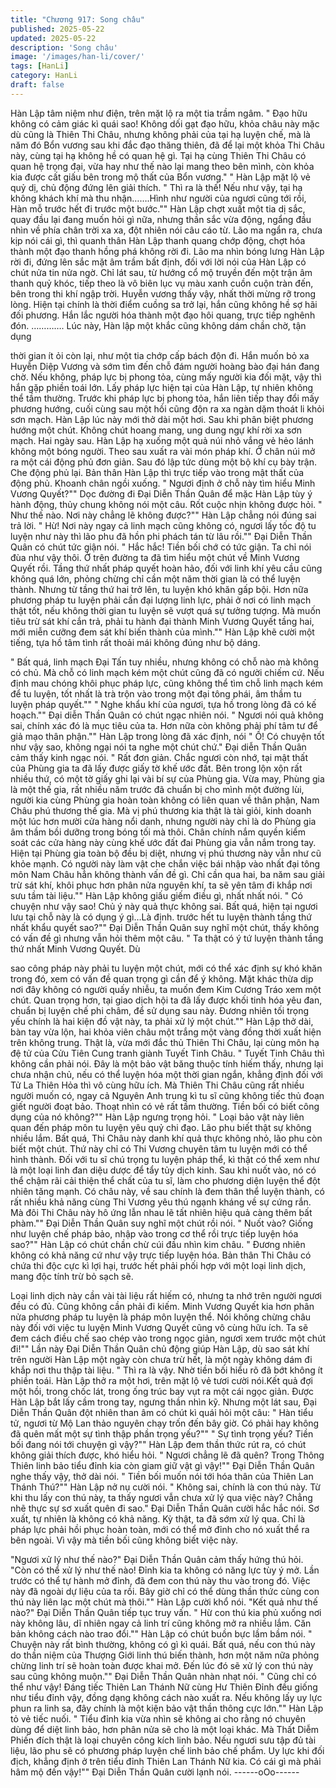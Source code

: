 ```yaml
---
title: "Chương 917: Song châu"
published: 2025-05-22
updated: 2025-05-22
description: 'Song châu'
image: '/images/han-li/cover/'
tags: [HanLi]
category: HanLi
draft: false
---
```


Hàn Lập tâm niệm như điện, trên mặt lộ ra một tia trầm ngâm.
" Đạo hữu không có cảm giác kì quái sao! Không dối gạt đạo hữu,
khỏa châu này mặc dù cũng là Thiên Thi Châu, nhưng không phải
của tại hạ luyện chế, mà là năm đó Bổn vương sau khi đắc đạo
thăng thiên, đã để lại một khỏa Thi Châu này, cùng tại hạ không
hề có quan hệ gì. Tại hạ cùng Thiên Thi Châu có quan hệ trọng
đại, vừa hay như thế nào lại mang theo bên mình, còn khỏa kia
được cất giấu bên trong mộ thất của Bổn vương." " Hàn Lập mặt
lộ vẻ quỷ dị, chủ động đứng lên giải thích.
" Thì ra là thế! Nếu như vậy, tại hạ không khách khí mà thu
nhận…….Hình như người của ngươi cũng tới rồi, Hàn mỗ trước
hết đi trước một bước."" Hàn Lập chợt xuất một tia dị sắc, quay
đầu lại đang muốn hỏi gì nữa, nhưng thần sắc vừa động, ngẩng
đầu nhìn về phía chân trời xa xa, đột nhiên nói câu cáo từ.
Lão ma ngẩn ra, chưa kịp nói cái gì, thì quanh thân Hàn Lập
thanh quang chớp động, chợt hóa thành một đạo thanh hồng phá
không rời đi. Lão ma nhìn bóng lưng Hàn Lập rời đi, đứng lên sắc
mặt âm trầm bất định, đối với lời nói của Hàn Lập có chút nửa tin
nửa ngờ.
Chỉ lát sau, từ hướng cổ mộ truyền đến một trận âm thanh quỷ
khóc, tiếp theo là vô biên lục vụ màu xanh cuồn cuộn tràn đến,
bên trong thi khí ngập trời. Huyễn vương thấy vậy, nhất thời
mừng rỡ trong lòng. Hiện tại chính là thời điểm cuồng sa trở lại,
hắn cũng không hề sợ hãi đối phương. Hắn lắc người hóa thành
một đạo hôi quang, trực tiếp nghênh đón.
………….
Lúc này, Hàn lập một khắc cũng không dám chần chờ, tận dụng

thời gian ít ỏi còn lại, như một tia chớp cấp bách độn đi. Hắn
muốn bỏ xa Huyễn Diệp Vương và sớm tìm đến chỗ đám người
hoàng bào đại hán đang chờ. Nếu không, pháp lực bị phong tỏa,
cùng mấy người kia đối mặt, vậy thì hắn gặp phiền toái lớn. Lấy
pháp lực hiện tại của Hàn Lập, tự nhiên không thể tầm thường.
Trước khi pháp lực bị phong tỏa, hắn liên tiếp thay đổi mấy
phương hướng, cuối cùng sau một hồi cũng độn ra xa ngàn dặm
thoát li khỏi sơn mạch. Hàn Lập lúc này mới thở dài một hơi. Sau
khi phân biệt phương hướng một chút. Không chút hoang mang,
ung dung ngự khí rời xa sơn mạch. Hai ngày sau. Hàn Lập hạ
xuống một quả núi nhỏ vắng vẻ hẻo lánh không một bóng người.
Theo sau xuất ra vài món pháp khí. Ở chân núi mở ra một cái
động phủ đơn giản. Sau đó lập tức dùng một bộ khí cụ bày trận.
Che động phủ lại.
Bản thân Hàn Lập thì trực tiếp vào trong mật thất của động phủ.
Khoanh chân ngồi xuống. " Ngươi định ở chỗ này tìm hiểu Minh
Vương Quyết?"" Dọc đường đi Đại Diễn Thần Quân để mặc Hàn
Lập tùy ý hành động, thủy chung không nói một câu. Rốt cuộc
nhịn không được hỏi.
" Như thế nào. Nơi này chẳng lẽ không được?"" Hàn Lập chẳng
nói đúng sai trả lời.
" Hừ! Nơi này ngay cả linh mạch cũng không có, ngươi lấy tốc độ
tu luyện như này thì lão phu đã hồn phi phách tán từ lâu rồi."" Đại
Diễn Thần Quân có chút tức giận nói.
" Hắc hắc! Tiền bối chớ có tức giận. Ta chỉ nói đùa như vậy thôi.
Ở trên đường ta đã tìm hiểu một chút về Minh Vương Quyết rồi.
Tầng thứ nhất pháp quyết hoàn hảo, đối với linh khí yêu cầu cũng
không quá lớn, phỏng chừng chỉ cần một năm thời gian là có thể
luyện thành. Nhưng từ tầng thứ hai trở lên, tu luyện khó khăn gấp
bội. Hơn nữa phương pháp tu luyện phải cần đại lượng linh lực,
phải ở nơi có linh mạch thật tốt, nếu không thời gian tu luyện sẽ
vượt quá sự tưởng tượng. Mà muốn tiêu trừ sát khí cắn trả, phải
tu hành đại thành Minh Vương Quyết tầng hai, mới miễn cưỡng
đem sát khí biến thành của mình."" Hàn Lập khẽ cười một tiếng,
tựa hồ tâm tình rất thoải mái không đúng như bộ dáng.

" Bất quá, linh mạch Đại Tấn tuy nhiều, nhưng không có chỗ nào
mà không có chủ. Mà chỗ có linh mạch kém một chút cũng đã có
người chiếm cứ. Nếu định mau chóng khôi phục pháp lực, cũng
không thể tìm chỗ linh mạch kém để tu luyện, tốt nhất là trà trộn
vào trong một đại tông phái, âm thầm tu luyện pháp quyết.""
" Nghe khẩu khí của ngươi, tựa hồ trong lòng đã có kế hoạch.""
Đại diễn Thần Quân có chút ngạc nhiên nói.
" Ngươi nói quả không sai, chính xác đó là mục tiêu của ta. Hơn
nữa còn không phải phí tâm tư để giả mạo thân phận."" Hàn Lập
trong lòng đã xác định, nói
" Ồ! Có chuyện tốt như vậy sao, không ngại nói ta nghe một chút
chứ." Đại diễn Thần Quân cảm thấy kinh ngạc nói.
" Rất đơn giản. Chắc ngươi còn nhớ, tại mật thất của Phùng gia
ta đã lấy được giấy tờ khế ước đất. Bên trong lộn xộn rất nhiều
thứ, có một tờ giấy ghi lại vài bí sự của Phùng gia. Vừa may,
Phùng gia là một thế gia, rất nhiều năm trước đã chuẩn bị cho
mình một đường lùi, người kia cùng Phùng gia hoàn toàn không
có liên quan về thân phận, Nam Châu phú thương thế gia. Mà vị
phú thương kia thật là tài giỏi, kinh doanh một lúc hơn mười cửa
hàng nổi danh, nhưng người này chỉ là do Phùng gia âm thầm bồi
dưỡng trong bóng tối mà thôi. Chân chính nắm quyền kiểm soát
các cửa hàng này cùng khế ước đất đai Phùng gia vẫn nắm trong
tay. Hiện tại Phùng gia toàn bộ đều bị diệt, nhưng vị phú thương
này vẫn như cũ khỏe mạnh. Có người này làm vật che chắn việc
bái nhập vào nhất đại tông môn Nam Châu hẳn không thành vấn
đề gì. Chỉ cần qua hai, ba năm sau giải trừ sát khí, khôi phục hơn
phân nửa nguyên khí, ta sẽ yên tâm đi khắp nơi sưu tầm tài liệu.""
Hàn Lập không giấu giếm điều gì, nhất nhất nói.
" Có chuyện như vậy sao! Chủ ý này quả thực không sai. Bất quá,
hiện tại ngươi lưu tại chỗ này là có dụng ý gì…Là định. trước hết
tu luyện thành tầng thứ nhất khẩu quyết sao?"" Đại Diễn Thần
Quân suy nghĩ một chút, thấy không có vấn đề gì nhưng vẫn hỏi
thêm một câu.
" Ta thật có ý tứ luyện thành tầng thứ nhất Minh Vương Quyết. Dù

sao công pháp này phải tu luyện một chút, mới có thể xác định sự
khó khăn trong đó, xem có vấn đề quan trọng gì cần để ý không.
Mặt khác thừa dịp nơi đây không có người quấy nhiễu, ta muốn
đem Kim Cương Tráo xem một chút. Quan trọng hơn, tại giao
dịch hội ta đã lấy được khối tinh hóa yêu đan, chuẩn bị luyện chế
phi châm, để sử dụng sau này. Đương nhiên tối trọng yếu chính là
hai kiện đồ vật này, ta phải xử lý một chút."" Hàn Lập thở dài, bàn
tay vừa lộn, hai khỏa viên châu một trắng một vàng đồng thời
xuất hiện trên không trung. Thật là, vừa mới đắc thủ Thiên Thi
Châu, lại cùng môn hạ đệ tử của Cửu Tiên Cung tranh giành
Tuyết Tinh Châu.
" Tuyết Tinh Châu thì không cần phải nói. Đây là một bảo vật
băng thuộc tính hiếm thấy, nhưng lại chưa nhận chủ, nếu có thể
luyện hóa một thời gian ngắn, khẳng định đối với Tử La Thiên
Hỏa thì vô cùng hữu ích. Mà Thiên Thi Châu cũng rất nhiều người
muốn có, ngay cả Nguyên Anh trung kì tu sĩ cũng không tiếc thủ
đoạn giết người đoạt bảo. Thoạt nhìn có vẻ rất tầm thường. Tiền
bối có biết công dụng của nó không?"" Hàn Lập ngưng trọng hỏi.
" Loại bảo vật này liên quan đến pháp môn tu luyện yêu quỷ chi
đạo. Lão phu biết thật sự không nhiều lắm. Bất quá, Thi Châu này
danh khí quả thực không nhỏ, lão phu còn biết một chút. Thứ này
chỉ có Thi Vương chuyên tâm tu luyện mới có thể hình thành. Đối
với tu sĩ chú trọng tu luyện pháp thể, kì thật có thể xem như là
một loại linh đan diệu dược để tẩy tủy dịch kinh. Sau khi nuốt vào,
nó có thể chậm rãi cải thiện thể chất của tu sĩ, làm cho phương
diện luyện thể đột nhiên tăng mạnh. Có châu này, về sau chính là
đem thân thể luyện thành, có rất nhiều khả năng cùng Thi Vương
yêu thú ngạnh kháng về sự cứng rắn. Mà đôi Thi Châu này hô
ứng lẫn nhau lẽ tất nhiên hiệu quả càng thêm bất phàm."" Đại
Diễn Thần Quân suy nghĩ một chút rồi nói.
" Nuốt vào? Giống như luyện chế pháp bảo, nhập vào trong cơ
thể rồi trực tiếp luyện hóa sao?"" Hàn Lập có chút chần chừ cúi
đầu nhìn kim châu.
" Đương nhiên không có khả năng cứ như vậy trực tiếp luyện
hóa. Bản thân Thi Châu có chứa thi độc cực kì lợi hại, trước hết
phải phối hợp với một loại linh dịch, mang độc tính trừ bỏ sạch sẽ.

Loại linh dịch này cần vài tài liệu rất hiếm có, nhưng ta nhớ trên
người ngươi đều có đủ. Cũng không cần phải đi kiếm. Minh
Vương Quyết kia hơn phân nửa phương pháp tu luyện là pháp
môn luyện thể. Nói không chừng châu này đối với việc tu luyện
Minh Vương Quyết cũng vô cùng hữu ích. Ta sẽ đem cách điều
chế sao chép vào trong ngọc giản, ngươi xem trước một chút đi!""
Lần này Đại Diễn Thần Quân chủ động giúp Hàn Lập, dù sao sát
khí trên người Hàn Lập một ngày còn chưa trừ hết, là một ngày
không dám đi khắp nơi thu thập tài liệu.
" Thì ra là vậy. Nhờ tiền bối hiểu rõ đã bớt không ít phiền toái. Hàn
Lập thở ra một hơi, trên mặt lộ vẻ tươi cười nói.Kết quả đợi một
hồi, trong chốc lát, trong ống trúc bay vụt ra một cái ngọc giản.
Được Hàn Lập bắt lấy cầm trong tay, ngưng thần nhìn kỹ. Nhưng
một lát sau, Đại Diễn Thần Quân đột nhiên than âm có chút kì
quái hỏi một câu:
" Hàn tiểu tử, ngươi từ Mộ Lan thảo nguyên chạy trốn đến bây
giờ. Có phải hay không đã quên mất một sự tình thập phần trọng
yếu?""
" Sự tình trọng yếu? Tiền bối đang nói tới chuyện gì vậy?"" Hàn
Lập đem thần thức rút ra, có chút không giải thích được, khó hiểu
hỏi.
" Ngươi chẳng lẽ đã quên? Trong Thông Thiên linh bảo tiểu đỉnh
kia còn giam giữ vật gì vậy!"" Đại Diễn Thần Quân nghe thấy vậy,
thở dài nói.
" Tiền bối muốn nói tới hóa thân của Thiên Lan Thánh Thú?"" Hàn
Lập nở nụ cười nói.
" Không sai, chính là con thú này. Từ khi thu lấy con thú này, ta
thấy ngươi vẫn chưa xử lý qua việc này? Chẳng nhẽ thực sự sơ
xuất quên đi sao." Đại Diễn Thần Quân cười hắc hắc nói.
Sơ xuất, tự nhiên là không có khả năng. Kỳ thật, ta đã sớm xử lý
qua. Chỉ là pháp lực phải hồi phục hoàn toàn, mới có thể mở đỉnh
cho nó xuất thể ra bên ngoài. Vì vậy mà tiền bối cũng không biết
việc này.

"Ngươi xử lý như thế nào?" Đại Diễn Thần Quân cảm thấy hứng
thú hỏi.
"Còn có thể xử lý như thế nào! Đỉnh kia ta không có năng lực tùy
ý mở. Lần trước có thể tự hành mở đỉnh, đã đem con thú này thu
vào trong đó. Việc này đã ngoài dự liệu của ta rồi. Bây giờ chỉ có
thể dùng thần thức cùng con thú này liên lạc một chút mà thôi.""
Hàn Lập cười khổ nói.
"Kết quả như thế nào?" Đại Diễn Thần Quân tiếp tục truy vấn.
" Hừ con thú kia phủ xuống nơi này không lâu, dĩ nhiên ngay cả
linh trí cũng không mở ra nhiều lắm. Căn bản không cách nào
trao đổi."" Hàn Lập có chút buồn bực lầm bầm nói.
" Chuyện này rất bình thường, không có gì kì quái. Bất quá, nếu
con thú này do thần niệm của Thượng Giới linh thú biến thành,
hơn một năm nữa phỏng chừng linh trí sẽ hoàn toàn được khai
mở. Đến lúc đó sẽ xử lý con thú này sau cũng không muộn."" Đại
Diễn Thần Quân nhàn nhạt nói.
" Cũng chỉ có thể như vậy! Đáng tiếc Thiên Lan Thánh Nữ cùng
Hư Thiên Đỉnh đều giống như tiểu đỉnh vậy, đồng dạng không
cách nào xuất ra. Nếu không lấy uy lực phun ra linh sa, đây chính
là một kiện bảo vật thần thông cực lớn."" Hàn Lập tỏ vẻ tiếc nuối.
" Tiểu đỉnh kia vừa nhìn sẽ không ai cho rằng nó chuyên dùng để
diệt linh bảo, hơn phân nửa sẽ cho là một loại khác. Mà Thất
Diễm Phiến đích thật là loại chuyên công kích linh bảo. Nếu ngươi
sưu tập đủ tài liệu, lão phu sẽ có phương pháp luyện chế linh bảo
chế phẩm. Uy lực khi đối địch, khẳng định ở trên tiểu đỉnh Thiên
Lan Thánh Nữ kia. Có cái gì mà phải hâm mộ đến vậy!"" Đại Diễn
Thần Quân cười lạnh nói.
------oOo------

